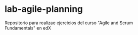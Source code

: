 # lab-agile-planning
Repositorio para realizae ejercicios del curso "Agile and Scrum Fundamentals" en edX
